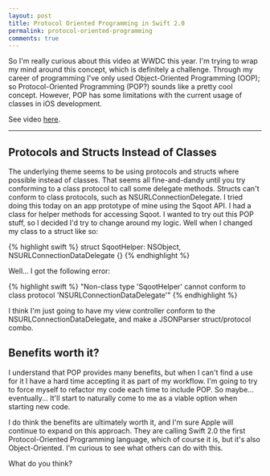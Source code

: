 ```yaml
---
layout: post
title: Protocol Oriented Programming in Swift 2.0
permalink: protocol-oriented-programming
comments: true
---
```


So I'm really curious about this video at WWDC this year. I'm trying to wrap my mind around this concept, which is definitely a challenge. Through my career of programming I've only used Object-Oriented Programming (OOP); so Protocol-Oriented Programming (POP?) sounds like a pretty cool concept. However, POP has some limitations with the current usage of classes in iOS development.

See video [here](https://developer.apple.com/videos/wwdc/2015/?id=408).

----

## Protocols and Structs Instead of Classes

The underlying theme seems to be using protocols and structs where possible instead of classes. That seems all fine-and-dandy until you try conforming to a class protocol to call some delegate methods. Structs can't conform to class protocols, such as NSURLConnectionDelegate. I tried doing this today on an app prototype of mine using the Sqoot API. I had a class for helper methods for accessing Sqoot. I wanted to try out this POP stuff, so I decided I'd try to change around my logic. Well when I changed my class to a struct like so:

{% highlight swift %}
struct SqootHelper: NSObject, NSURLConnectionDataDelegate {}
{% endhighlight %}

Well... I got the following error:

{% highlight swift %}
"Non-class type 'SqootHelper' cannot conform to class protocol 'NSURLConnectionDataDelegate'"
{% endhighlight %}

I think I'm just going to have my view controller conform to the NSURLConnectionDataDelegate, and make a JSONParser struct/protocol combo.

## Benefits worth it?

I understand that POP provides many benefits, but when I can't find a use for it I have a hard time accepting it as part of my workflow. I'm going to try to force myself to refactor my code each time to include POP. So maybe... eventually... It'll start to naturally come to me as a viable option when starting new code.

I do think the benefits are ultimately worth it, and I'm sure Apple will continue to expand on this approach. They are calling Swift 2.0 the first Protocol-Oriented Programming language, which of course it is, but it's also Object-Oriented. I'm curious to see what others can do with this.

What do you think?
